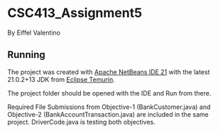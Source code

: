 # CSC413_Assignment5
By Eiffel Valentino

## Running
The project was created with [Apache NetBeans IDE 21](https://netbeans.apache.org/front/main/index.html) with the latest 21.0.2+13 JDK from [Eclipse Temurin](https://adoptium.net/temurin/releases/).

The project folder should be opened with the IDE and Run from there.

Required File Submissions from Objective-1 (BankCustomer.java) and Objective-2 (BankAccountTransaction.java) are included in the same project.
DriverCode.java is testing both objectives.